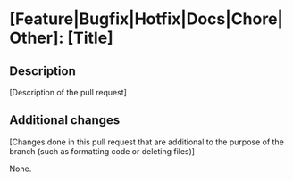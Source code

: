 # [Feature|Bugfix|Hotfix|Docs|Chore|Other]: [Title]

## Description

[Description of the pull request]

## Additional changes

[Changes done in this pull request that are additional to the purpose of the branch (such as formatting code or deleting files)]

None.
